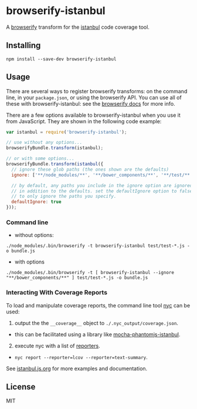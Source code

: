 # browserify-istanbul

A [browserify](http://github.com/substack/node-browserify) transform for the [istanbul](https://github.com/gotwarlost/istanbul) code coverage tool.

## Installing

    npm install --save-dev browserify-istanbul

## Usage

There are several ways to register browserify transforms: on the command line, in your `package.json`, or using the browserify API.
You can use all of these with browserify-istanbul: see the [browserify docs](http://github.com/substack/node-browserify) for more info.

There are a few options available to browserify-istanbul when you use it from JavaScript.  They are shown in the following code example:

```javascript
var istanbul = require('browserify-istanbul');

// use without any options...
browserifyBundle.transform(istanbul);

// or with some options...
browserifyBundle.transform(istanbul({
  // ignore these glob paths (the ones shown are the defaults)
  ignore: ['**/node_modules/**', '**/bower_components/**', '**/test/**', '**/tests/**', '**/*.json'],

  // by default, any paths you include in the ignore option are ignored
  // in addition to the defaults. set the defaultIgnore option to false
  // to only ignore the paths you specify.
  defaultIgnore: true
}));
```

### Command line

- without options:

```
./node_modules/.bin/browserify -t browserify-istanbul test/test-*.js -o bundle.js
```

- with options

```
./node_modules/.bin/browserify -t [ browserify-istanbul --ignore "**/bower_components/**" ] test/test-*.js -o bundle.js
```

### Interacting With Coverage Reports

To load and manipulate coverage reports, the command line tool [nyc](https://www.npmjs.com/package/nyc) can be used:

1. output the the `__coverage__` object to `./.nyc_output/coverage.json`.
  * this can be facilitated using a library like [mocha-phantomjs-istanbul](https://www.npmjs.com/package/mocha-phantomjs-istanbul).
2. execute nyc with a list of [reporters](https://github.com/istanbuljs/istanbul-reports/tree/master/lib).
  * `nyc report --reporter=lcov --reporter=text-summary`.

See [istanbul.js.org](https://istanbul.js.org/) for more examples and documentation.

## License

MIT
